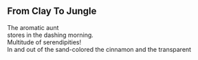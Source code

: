 From Clay To Jungle
-------------------
The aromatic aunt  
stores in the dashing morning.  
Multitude of serendipities!  
In and out of the sand-colored the cinnamon and the transparent  
